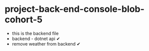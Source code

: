 # project-back-end-console-blob-cohort-5


- this is the backend file
- backend - dotnet api ✔
- remove weather from backend ✔